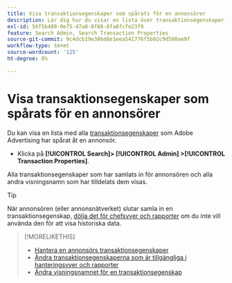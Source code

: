 ```yaml
---
title: Visa transaktionsegenskaper som spårats för en annonsörer
description: Lär dig hur du visar en lista över transaktionsegenskaper som spårats för en annonsörer.
exl-id: 56f5b480-9e75-47a0-8f88-8fa8fcfe23f9
feature: Search Admin, Search Transaction Properties
source-git-commit: 9c4dcb19e386d8e1eea541776f5b92c9d500ae9f
workflow-type: tm+mt
source-wordcount: '125'
ht-degree: 0%

---
```


# Visa transaktionsegenskaper som spårats för en annonsörer

Du kan visa en lista med alla [transaktionsegenskaper](/help/search-social-commerce/glossary.md#s-t) som Adobe Advertising har spårat åt en annonsör.

* Klicka på **[!UICONTROL Search]> [!UICONTROL Admin] >[!UICONTROL Transaction Properties]**.

Alla transaktionsegenskaper som har samlats in för annonsören och alla andra visningsnamn som har tilldelats dem visas.

>[!TIP]
>
>När annonsören (eller annonsnätverket) slutar samla in en transaktionsegenskap, [dölja det för chefsvyer och rapporter](transaction-property-edit-available.md) om du inte vill använda den för att visa historiska data.

>[!MORELIKETHIS]
>
>* [Hantera en annonsörs transaktionsegenskaper](transaction-property-about.md)
>* [Ändra transaktionsegenskaperna som är tillgängliga i hanteringsvyer och rapporter](transaction-property-edit-available.md)
>* [Ändra visningsnamnet för en transaktionsegenskap](transaction-property-edit-display-name.md)
